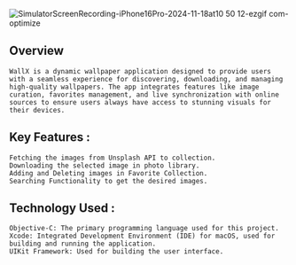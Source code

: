 ![SimulatorScreenRecording-iPhone16Pro-2024-11-18at10 50 12-ezgif com-optimize](https://github.com/user-attachments/assets/8dda36a8-9929-4a26-9b6e-26e6dbcaa313)

## Overview
	WallX is a dynamic wallpaper application designed to provide users with a seamless experience for discovering, downloading, and managing high-quality wallpapers. The app integrates features like image curation, favorites management, and live synchronization with online sources to ensure users always have access to stunning visuals for their devices.

## Key Features :
	Fetching the images from Unsplash API to collection.
	Downloading the selected image in photo library.
	Adding and Deleting images in Favorite Collection.
	Searching Functionality to get the desired images.

## Technology Used : 
	Objective-C: The primary programming language used for this project.
	Xcode: Integrated Development Environment (IDE) for macOS, used for building and running the application.
	UIKit Framework: Used for building the user interface.
